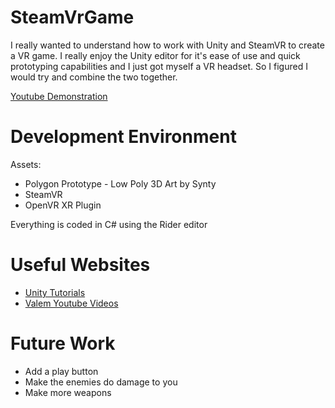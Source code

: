 # SteamVrGame
I really wanted to understand how to work with Unity and SteamVR to create a VR game. I really enjoy the Unity editor for it's ease of use and quick prototyping capabilities and I just got myself a VR headset. So I figured I would try and combine the two together.

[Youtube Demonstration](https://youtu.be/2Rn7miaK3rg)

# Development Environment
Assets:
* Polygon Prototype - Low Poly 3D Art by Synty
* SteamVR
* OpenVR XR Plugin

Everything is coded in C# using the Rider editor


# Useful Websites
* [Unity Tutorials](https://learn.unity.com/tutorials)
* [Valem Youtube Videos](https://www.youtube.com/channel/UCPJlesN59MzHPPCp0Lg8sLw)

# Future Work
* Add a play button
* Make the enemies do damage to you
* Make more weapons
